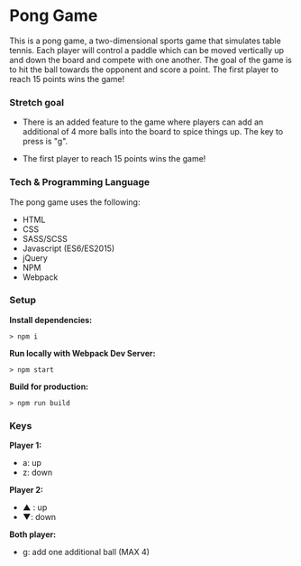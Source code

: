 # Pong Game

This is a pong game, a two-dimensional sports game that simulates table tennis. Each player will control a paddle which can be moved vertically up and down the board and compete with one another. The goal of the game is to hit the ball towards the opponent and score a point. The first player to reach 15 points wins the game!

### Stretch goal

* There is an added feature to the game where players can add an additional of 4 more balls into the board to spice things up. The key to press is "g".

* The first player to reach 15 points wins the game!

### Tech & Programming Language
The pong game uses the following:

* HTML
* CSS
* SASS/SCSS
* Javascript (ES6/ES2015)
* jQuery
* NPM
* Webpack

### Setup

**Install dependencies:**

`> npm i`

**Run locally with Webpack Dev Server:**

`> npm start`

**Build for production:**

`> npm run build`

### Keys

**Player 1:**
* a: up
* z: down

**Player 2:**
* ▲ : up
* ▼: down

**Both player:**
* g: add one additional ball (MAX 4)
